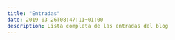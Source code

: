 ```yaml
---
title: "Entradas"
date: 2019-03-26T08:47:11+01:00
description: Lista completa de las entradas del blog
---
```

